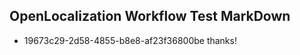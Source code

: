 ## OpenLocalization Workflow Test MarkDown
* 19673c29-2d58-4855-b8e8-af23f36800be 
thanks!<!--HONumber=Mar16_HO3-->
